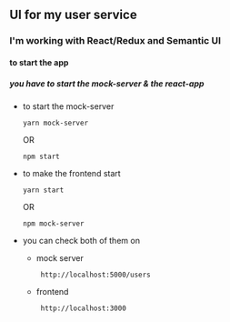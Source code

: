 ## UI for my user service

### I'm working with React/Redux and Semantic UI

#### to start the app 

##### you have to start the mock-server & the react-app

  * to start the mock-server
    
        yarn mock-server
        
       OR 
       
        npm start
        
  * to make the frontend start
  
        yarn start
      
      OR
      
        npm mock-server
        
  * you can check both of them on
  
       * mock server
       
              http://localhost:5000/users
              
       * frontend
       
              http://localhost:3000
